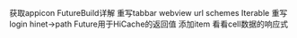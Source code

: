 获取appicon
FutureBuild详解
重写tabbar
webview
url schemes
Iterable
重写login
hinet->path
Future<bool>用于HiCache的返回值
添加item
看看cell数据的响应式